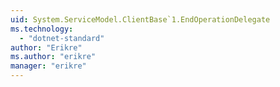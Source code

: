 ```yaml
---
uid: System.ServiceModel.ClientBase`1.EndOperationDelegate
ms.technology: 
  - "dotnet-standard"
author: "Erikre"
ms.author: "erikre"
manager: "erikre"
---
```

